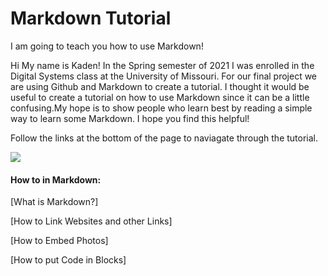 # Markdown Tutorial
I am going to teach you how to use Markdown!

Hi My name is Kaden! In the Spring semester of 2021 I was enrolled in the Digital Systems class at the University of Missouri. For our final project we are using Github and Markdown to create a tutorial. I thought it would be useful to create a tutorial on how to use Markdown since it can be a little confusing.My hope is to show people who learn best by reading a simple way to learn some Markdown. I hope you find this helpful!

Follow the links at the bottom of the page to naviagate through the tutorial.

![](https://user-images.githubusercontent.com/54389183/117217577-3426fe80-adc7-11eb-8234-0e2b7b299e58.JPG)













#### How to in Markdown:
[What is Markdown?]

[How to Link Websites and other Links]

[How to Embed Photos]

[How to put Code in Blocks]

